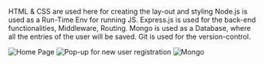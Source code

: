 HTML & CSS are used here for creating the lay-out and styling
Node.js is used as a Run-Time Env for running JS.
Express.js is used for the back-end functionalities, Middleware, Routing.
Mongo is used as a Database, where all the entries of the user will be saved.
Git is used for the version-control.

![Home Page](https://user-images.githubusercontent.com/50045050/148690040-dbac2922-ec66-422c-b75d-ebf2de177a2c.png)
![Pop-up for new user registration](https://user-images.githubusercontent.com/50045050/148690045-e9e8cf96-22ec-4df4-a3c1-c6d0ad3ea032.png)
![Mongo](https://user-images.githubusercontent.com/50045050/148690074-c7213b98-ee57-4f44-9c6c-4c3e663d7eee.png)

